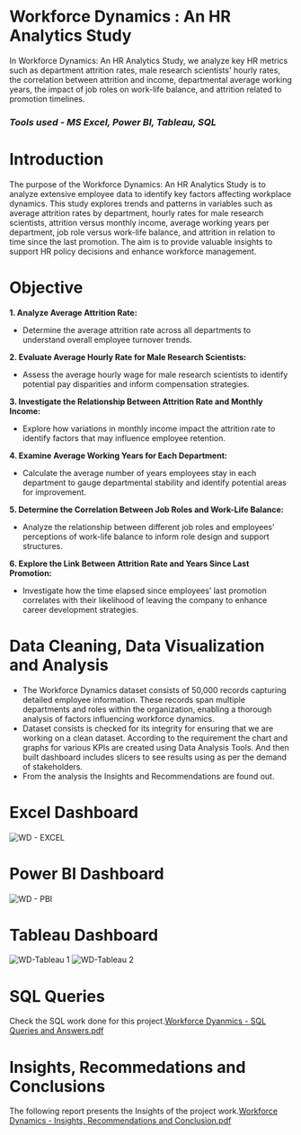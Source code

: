 # Workforce Dynamics : An HR Analytics Study
In Workforce Dynamics: An HR Analytics Study, we analyze key HR metrics such as department attrition rates, male research scientists' hourly rates, the correlation between attrition and income, departmental average working years, the impact of job roles on work-life balance, and attrition related to promotion timelines.

### *Tools used - MS Excel, Power BI, Tableau, SQL*

# Introduction
The purpose of the Workforce Dynamics: An HR Analytics Study is to analyze extensive employee data to identify key factors affecting workplace dynamics. This study explores trends and patterns in variables such as average attrition rates by department, hourly rates for male research scientists, attrition versus monthly income, average working years per department, job role versus work-life balance, and attrition in relation to time since the last promotion. The aim is to provide valuable insights to support HR policy decisions and enhance workforce management.

# Objective
**1. Analyze Average Attrition Rate:**
   - Determine the average attrition rate across all departments to understand overall employee turnover trends.

**2. Evaluate Average Hourly Rate for Male Research Scientists:**
   - Assess the average hourly wage for male research scientists to identify potential pay disparities and inform compensation strategies.

**3. Investigate the Relationship Between Attrition Rate and Monthly Income:**
   - Explore how variations in monthly income impact the attrition rate to identify factors that may influence employee retention.

**4. Examine Average Working Years for Each Department:**
   - Calculate the average number of years employees stay in each department to gauge departmental stability and identify potential areas for improvement.

**5. Determine the Correlation Between Job Roles and Work-Life Balance:**
   - Analyze the relationship between different job roles and employees’ perceptions of work-life balance to inform role design and support structures.

**6. Explore the Link Between Attrition Rate and Years Since Last Promotion:**
   - Investigate how the time elapsed since employees’ last promotion correlates with their likelihood of leaving the company to enhance career development strategies.

# Data Cleaning, Data Visualization and Analysis
   - The Workforce Dynamics dataset consists of 50,000 records capturing detailed employee information. These records span multiple departments and roles within the organization, enabling a thorough analysis of factors influencing workforce dynamics.
   - Dataset consists is checked for its integrity for ensuring that we are working on a clean dataset. According to the requirement the chart and graphs for various KPIs are created using Data Analysis Tools. And then built dashboard includes slicers to see results using as per the demand of stakeholders.
   - From the analysis the Insights and Recommendations are found out.
# Excel Dashboard
![WD - EXCEL](https://github.com/akshaysangave/Workforce-Dynamics-An-HR-Analytics-Study/assets/156088551/d6f9c7b1-0460-485d-a042-20faae1c32e1)
# Power BI Dashboard
![WD - PBI](https://github.com/akshaysangave/Workforce-Dynamics-An-HR-Analytics-Study/assets/156088551/1cea5c9d-923f-4ba9-91fe-8d0af98d7172)
# Tableau Dashboard
![WD-Tableau 1](https://github.com/akshaysangave/Workforce-Dynamics-An-HR-Analytics-Study/assets/156088551/e8ef9b4d-6ee4-47ea-b300-4bb973152253)
![WD-Tableau 2](https://github.com/akshaysangave/Workforce-Dynamics-An-HR-Analytics-Study/assets/156088551/a7a0e2be-4f78-4506-ac59-02a942dbd439)
# SQL Queries
Check the SQL work done for this project.[Workforce Dyanmics - SQL Queries and Answers.pdf](https://github.com/user-attachments/files/16076418/Workforce.Dyanmics.-.SQL.Queries.and.Answers.pdf)
# Insights, Recommedations and Conclusions
The following report presents the Insights of the project work.[Workforce Dynamics - Insights, Recommendations and Conclusion.pdf](https://github.com/user-attachments/files/16076428/Workforce.Dynamics.-.Insights.Recommendations.and.Conclusion.pdf)

